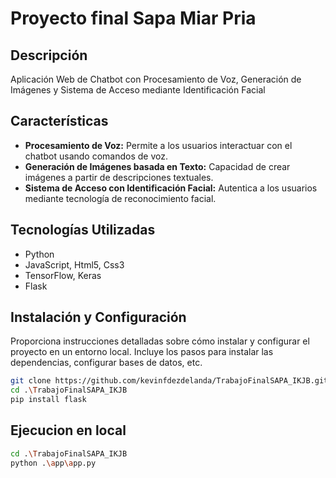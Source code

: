 # Proyecto final Sapa Miar Pria

## Descripción

Aplicación Web de Chatbot con Procesamiento de Voz, Generación de Imágenes y Sistema de Acceso mediante Identificación Facial

## Características

- **Procesamiento de Voz:** Permite a los usuarios interactuar con el chatbot usando comandos de voz.
- **Generación de Imágenes basada en Texto:** Capacidad de crear imágenes a partir de descripciones textuales.
- **Sistema de Acceso con Identificación Facial:** Autentica a los usuarios mediante tecnología de reconocimiento facial.

## Tecnologías Utilizadas

- Python
- JavaScript, Html5, Css3
- TensorFlow, Keras
- Flask

## Instalación y Configuración

Proporciona instrucciones detalladas sobre cómo instalar y configurar el proyecto en un entorno local. Incluye los pasos para instalar las dependencias, configurar bases de datos, etc.

```bash
git clone https://github.com/kevinfdezdelanda/TrabajoFinalSAPA_IKJB.git
cd .\TrabajoFinalSAPA_IKJB
pip install flask
```
## Ejecucion en local

```bash
cd .\TrabajoFinalSAPA_IKJB
python .\app\app.py
```
